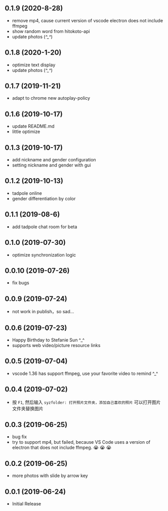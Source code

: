 <!--
 * @Descripttion: 
 * @version: 0.x
 * @Author: zhai
 * @Date: 2019-11-04 09:28:37
 * @LastEditors: zhai
 * @LastEditTime: 2020-08-28 14:24:39
-->
## 0.1.9 (2020-8-28)
* remove mp4, cause current version of vscode electron does not include ffmpeg
* show random word from hitokoto-api
* update photos (*^_^*)

## 0.1.8 (2020-1-20)
* optimize text display 
* update photos (*^_^*)

## 0.1.7 (2019-11-21)
* adapt to chrome new autoplay-policy

## 0.1.6 (2019-10-17)
* update README.md
* little optimize

## 0.1.3 (2019-10-17)
* add nickname and gender configuration
* setting nickname and gender with gui

## 0.1.2 (2019-10-13)
* tadpole online 
* gender differentiation by color

## 0.1.1 (2019-08-6)
* add tadpole chat room for beta

## 0.1.0 (2019-07-30)
* optimize synchronization logic

## 0.0.10 (2019-07-26)
* fix bugs

## 0.0.9 (2019-07-24)
* not work in publish，so sad...

## 0.0.6 (2019-07-23)
* Happy Birthday to Stefanie Sun ^_^ 
* supports web video/picture resource links

## 0.0.5 (2019-07-04)
* vscode 1.36 has support ffmpeg, use your favorite video to remind ^_^ 

## 0.0.4 (2019-07-02)
* 按 `F1`, 然后输入 `syzfolder: 打开照片文件夹，添加自己喜欢的照片` 可以打开图片文件夹替换图片

## 0.0.3 (2019-06-25)
* bug fix
* try to support mp4, but failed,  because VS Code uses a version of electron that does not include ffmpeg. :sob: :sob: :sob:

## 0.0.2 (2019-06-25)
* more photos with slide by arrow key

## 0.0.1 (2019-06-24)
* Initial Release

